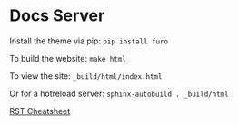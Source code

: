 # Docs Server

Install the theme via pip: `pip install furo`

To build the website: `make html`

To view the site: `_build/html/index.html`

Or for a hotreload server: `sphinx-autobuild . _build/html`

[RST Cheatsheet](https://github.com/ralsina/rst-cheatsheet/blob/master/rst-cheatsheet.rst)
